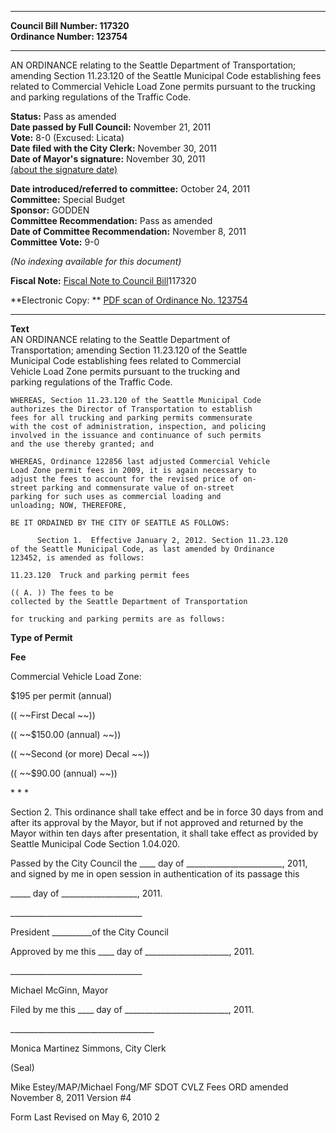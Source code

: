 * * * * *  
  
**Council Bill Number: [](#h0)[](#h2)117320**   
**Ordinance Number: 123754**  
  
* * * * *  
  
AN ORDINANCE relating to the Seattle Department of Transportation; amending Section 11.23.120 of the Seattle Municipal Code establishing fees related to Commercial Vehicle Load Zone permits pursuant to the trucking and parking regulations of the Traffic Code.  
  
**Status:** Pass as amended   
**Date passed by Full Council:** November 21, 2011   
**Vote:** 8-0 (Excused: Licata)   
**Date filed with the City Clerk:** November 30, 2011   
**Date of Mayor's signature:** November 30, 2011   
[(about the signature date)](/~public/approvaldate.htm)   
  
  
**Date introduced/referred to committee:** October 24, 2011   
**Committee:** Special Budget   
**Sponsor:** GODDEN   
**Committee Recommendation:** Pass as amended   
**Date of Committee Recommendation:** November 8, 2011   
**Committee Vote:** 9-0   
  
*(No indexing available for this document)*  
  
**Fiscal Note:** [Fiscal Note to Council Bill](http://clerk.seattle.gov/~public/fnote/117320.htm)[](#h1)[](#h3)117320  
  
**Electronic Copy: ** [PDF scan of Ordinance No. 123754](/~archives/Ordinances/Ord_123754.pdf)  
  
* * * * *  
  
**Text**  
    AN ORDINANCE relating to the Seattle Department of  
    Transportation; amending Section 11.23.120 of the Seattle  
    Municipal Code establishing fees related to Commercial  
    Vehicle Load Zone permits pursuant to the trucking and  
    parking regulations of the Traffic Code.  
  
    WHEREAS, Section 11.23.120 of the Seattle Municipal Code  
    authorizes the Director of Transportation to establish  
    fees for all trucking and parking permits commensurate  
    with the cost of administration, inspection, and policing  
    involved in the issuance and continuance of such permits  
    and the use thereby granted; and  
  
    WHEREAS, Ordinance 122856 last adjusted Commercial Vehicle  
    Load Zone permit fees in 2009, it is again necessary to  
    adjust the fees to account for the revised price of on-  
    street parking and commensurate value of on-street  
    parking for such uses as commercial loading and  
    unloading; NOW, THEREFORE,  
  
    BE IT ORDAINED BY THE CITY OF SEATTLE AS FOLLOWS:  
  
          Section 1.  Effective January 2, 2012. Section 11.23.120  
    of the Seattle Municipal Code, as last amended by Ordinance  
    123452, is amended as follows:  
  
    11.23.120  Truck and parking permit fees  
  
    (( A. )) The fees to be  
    collected by the Seattle Department of Transportation  
  
    for trucking and parking permits are as follows:  
  
**Type of Permit**  
  
**Fee**  
  
Commercial Vehicle Load Zone:  
  
$195 per permit (annual)  
  
(( ~~First Decal ~~))  
  
(( ~~$150.00 (annual) ~~))  
  
(( ~~Second (or more) Decal ~~))  
  
(( ~~$90.00 (annual) ~~))  
  
\* \* \*  
  
Section 2. This ordinance shall take effect and be in force 30 days from and after its approval by the Mayor, but if not approved and returned by the Mayor within ten days after presentation, it shall take effect as provided by Seattle Municipal Code Section 1.04.020.  
  
Passed by the City Council the \_\_\_\_ day of \_\_\_\_\_\_\_\_\_\_\_\_\_\_\_\_\_\_\_\_\_\_\_\_, 2011, and signed by me in open session in authentication of its passage this  
  
\_\_\_\_\_ day of \_\_\_\_\_\_\_\_\_\_\_\_\_\_\_\_\_\_\_, 2011.  
  
\_\_\_\_\_\_\_\_\_\_\_\_\_\_\_\_\_\_\_\_\_\_\_\_\_\_\_\_\_\_\_\_\_  
  
President \_\_\_\_\_\_\_\_\_\_of the City Council  
  
Approved by me this \_\_\_\_ day of \_\_\_\_\_\_\_\_\_\_\_\_\_\_\_\_\_\_\_\_\_, 2011.  
  
\_\_\_\_\_\_\_\_\_\_\_\_\_\_\_\_\_\_\_\_\_\_\_\_\_\_\_\_\_\_\_\_\_  
  
Michael McGinn, Mayor  
  
Filed by me this \_\_\_\_ day of \_\_\_\_\_\_\_\_\_\_\_\_\_\_\_\_\_\_\_\_\_\_\_\_\_\_, 2011.  
  
\_\_\_\_\_\_\_\_\_\_\_\_\_\_\_\_\_\_\_\_\_\_\_\_\_\_\_\_\_\_\_\_\_\_\_\_  
  
Monica Martinez Simmons, City Clerk  
  
(Seal)  
  
Mike Estey/MAP/Michael Fong/MF SDOT CVLZ Fees ORD amended November 8, 2011 Version \#4  
  
Form Last Revised on May 6, 2010 2  
  
  
